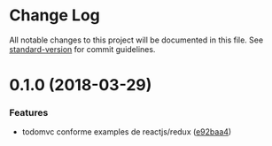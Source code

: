 # Change Log

All notable changes to this project will be documented in this file. See [standard-version](https://github.com/conventional-changelog/standard-version) for commit guidelines.

<a name="0.1.0"></a>
# 0.1.0 (2018-03-29)


### Features

* todomvc conforme examples de reactjs/redux ([e92baa4](https://github.com/gtkatakura-bysoft/todomvc/commit/e92baa4))
